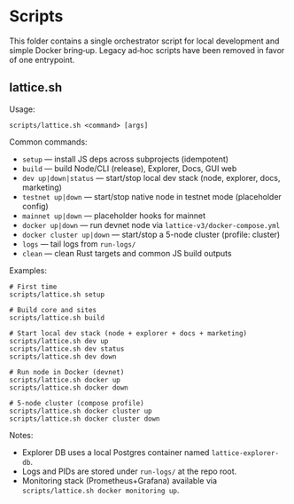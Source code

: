 # Scripts

This folder contains a single orchestrator script for local development and simple Docker bring‑up. Legacy ad‑hoc scripts have been removed in favor of one entrypoint.

## lattice.sh

Usage:
```
scripts/lattice.sh <command> [args]
```

Common commands:
- `setup` — install JS deps across subprojects (idempotent)
- `build` — build Node/CLI (release), Explorer, Docs, GUI web
- `dev up|down|status` — start/stop local dev stack (node, explorer, docs, marketing)
- `testnet up|down` — start/stop native node in testnet mode (placeholder config)
- `mainnet up|down` — placeholder hooks for mainnet
- `docker up|down` — run devnet node via `lattice-v3/docker-compose.yml`
- `docker cluster up|down` — start/stop a 5-node cluster (profile: cluster)
- `logs` — tail logs from `run-logs/`
- `clean` — clean Rust targets and common JS build outputs

Examples:
```
# First time
scripts/lattice.sh setup

# Build core and sites
scripts/lattice.sh build

# Start local dev stack (node + explorer + docs + marketing)
scripts/lattice.sh dev up
scripts/lattice.sh dev status
scripts/lattice.sh dev down

# Run node in Docker (devnet)
scripts/lattice.sh docker up
scripts/lattice.sh docker down

# 5-node cluster (compose profile)
scripts/lattice.sh docker cluster up
scripts/lattice.sh docker cluster down
```

Notes:
- Explorer DB uses a local Postgres container named `lattice-explorer-db`.
- Logs and PIDs are stored under `run-logs/` at the repo root.
- Monitoring stack (Prometheus+Grafana) available via `scripts/lattice.sh docker monitoring up`.
